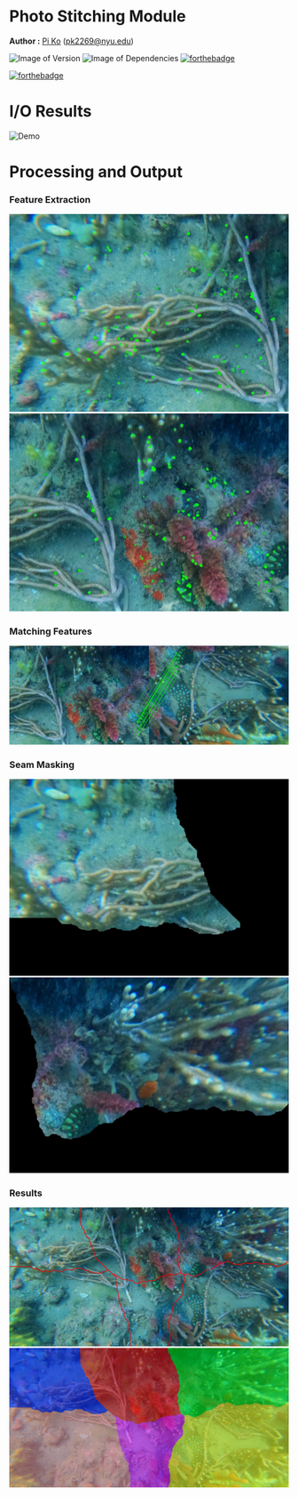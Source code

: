 # Photo Stitching Module
**Author :** [Pi Ko](https://paingthet.com/) ([pk2269@nyu.edu](mailto:pk2269@nyu.edu))

![Image of Version](https://img.shields.io/badge/version-v1.0-green)
![Image of Dependencies](https://img.shields.io/badge/dependencies-up%20to%20date-brightgreen)
[![forthebadge](https://forthebadge.com/images/badges/works-on-my-machine.svg)](https://forthebadge.com)

[![forthebadge](https://forthebadge.com/images/badges/made-with-python.svg)](https://forthebadge.com)

# I/O Results

![Demo](inputoutput.png)


# Processing and Output

### Feature Extraction
![Demo](results/01_features_img1.jpg)
![Demo](results/01_features_img2.jpg)

### Matching Features
![Demo](results/02_matches_img2_to_img4.jpg)

### Seam Masking
![Demo](results/08_seam_mask1.jpg)
![Demo](results/08_seam_mask3.jpg)


### Results
![Demo](results/09_result_with_seam_lines.jpg)
![Demo](results/09_result_with_seam_polygons.jpg)
